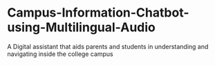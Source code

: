 # Campus-Information-Chatbot-using-Multilingual-Audio
A Digital assistant that aids parents and students in understanding and  navigating inside the college campus 
